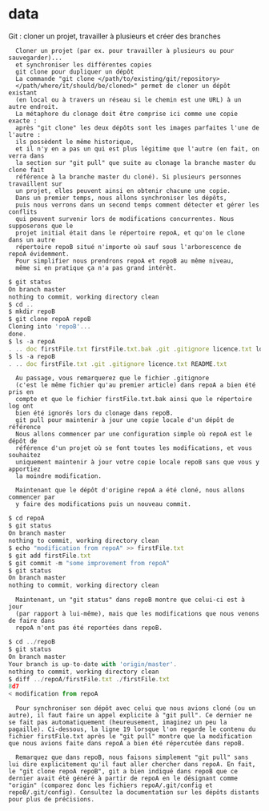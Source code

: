 # data

Git : cloner un projet, travailler à plusieurs et créer des branches

      Cloner un projet (par ex. pour travailler à plusieurs ou pour sauvegarder)...
      et synchroniser les différentes copies
      git clone pour dupliquer un dépôt
      La commande "git clone </path/to/existing/git/repository> 
      </path/where/it/should/be/cloned>" permet de cloner un dépôt existant 
      (en local ou à travers un réseau si le chemin est une URL) à un autre endroit.
      La métaphore du clonage doit être comprise ici comme une copie exacte : 
      après "git clone" les deux dépôts sont les images parfaites l'une de l'autre :
      ils possèdent le même historique, 
      et il n'y en a pas un qui est plus légitime que l'autre (en fait, on verra dans 
      la section sur "git pull" que suite au clonage la branche master du clone fait 
      référence à la branche master du cloné). Si plusieurs personnes travaillent sur 
      un projet, elles peuvent ainsi en obtenir chacune une copie.
      Dans un premier temps, nous allons synchroniser les dépôts, 
      puis nous verrons dans un second temps comment détecter et gérer les conflits 
      qui peuvent survenir lors de modifications concurrentes. Nous supposerons que le 
      projet initial était dans le répertoire repoA, et qu'on le clone dans un autre 
      répertoire repoB situé n'importe où sauf sous l'arborescence de repoA évidemment. 
      Pour simplifier nous prendrons repoA et repoB au même niveau, 
      même si en pratique ça n'a pas grand intérêt.
      
```js
$ git status
On branch master
nothing to commit, working directory clean
$ cd ..
$ mkdir repoB
$ git clone repoA repoB
Cloning into 'repoB'...
done.
$ ls -a repoA
. .. doc firstFile.txt firstFile.txt.bak .git .gitignore licence.txt log README.txt
$ ls -a repoB
. .. doc firstFile.txt .git .gitignore licence.txt README.txt
````

      Au passage, vous remarquerez que le fichier .gitignore 
      (c'est le même fichier qu'au premier article) dans repoA a bien été pris en 
      compte et que le fichier firstFile.txt.bak ainsi que le répertoire log ont 
      bien été ignorés lors du clonage dans repoB.
      git pull pour maintenir à jour une copie locale d'un dépôt de référence
      Nous allons commencer par une configuration simple où repoA est le dépôt de
      référence d'un projet où se font toutes les modifications, et vous souhaitez 
      uniquement maintenir à jour votre copie locale repoB sans que vous y apportiez
      la moindre modification.

      Maintenant que le dépôt d'origine repoA a été cloné, nous allons commencer par
      y faire des modifications puis un nouveau commit.
      
      
 ```js
 $ cd repoA
$ git status
On branch master
nothing to commit, working directory clean
$ echo "modification from repoA" >> firstFile.txt
$ git add firstFile.txt
$ git commit -m "some improvement from repoA"
$ git status
On branch master
nothing to commit, working directory clean
````

      Maintenant, un "git status" dans repoB montre que celui-ci est à jour 
      (par rapport à lui-même), mais que les modifications que nous venons de faire dans 
      repoA n'ont pas été reportées dans repoB.

```js
$ cd ../repoB
$ git status
On branch master
Your branch is up-to-date with 'origin/master'.
nothing to commit, working directory clean
$ diff ../repoA/firstFile.txt ./firstFile.txt
8d7
< modification from repoA
````

      Pour synchroniser son dépôt avec celui que nous avions cloné (ou un autre), il faut faire un appel explicite à "git pull". Ce dernier ne se fait pas automatiquement (heureusement, imaginez un peu la pagaille). Ci-dessous, la ligne 19 lorsque l'on regarde le contenu du fichier firstFile.txt après le "git pull" montre que la modification que nous avions faite dans repoA a bien été répercutée dans repoB.

      Remarquez que dans repoB, nous faisons simplement "git pull" sans lui dire explicitement qu'il faut aller chercher dans repoA. En fait, le "git clone repoA repoB", git a bien indiqué dans repoB que ce dernier avait été généré à partir de repoA en le désignant comme "origin" (comparez donc les fichiers repoA/.git/config et repoB/.git/config). Consultez la documentation sur les dépôts distants pour plus de précisions.
